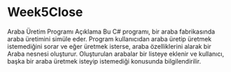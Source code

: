 # Week5Close

Araba Üretim Programı
Açıklama
Bu C# programı, bir araba fabrikasında araba üretimini simüle eder. Program kullanıcıdan araba üretip üretmek istemediğini sorar ve eğer üretmek isterse, araba özelliklerini alarak bir Araba nesnesi oluşturur. Oluşturulan arabalar bir listeye eklenir ve kullanıcı, başka bir araba üretmek isteyip istemediği konusunda bilgilendirilir.

